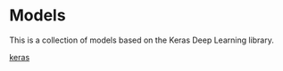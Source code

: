 # Models

This is a collection of models based on the Keras Deep Learning library. 

[keras](http://keras.io/)
